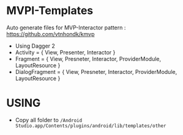 # MVPI-Templates
 Auto generate files for MVP-Interactor pattern : https://github.com/vtnhondk/kmvp
 
- Using Dagger 2
- Activity = { View, Presenter, Interactor }
- Fragment = { View, Presneter, Interactor, ProviderModule, LayoutResource }
- DialogFragment = { View, Presneter, Interactor, ProviderModule, LayoutResource }


# USING

- Copy all folder to ```/Android Studio.app/Contents/plugins/android/lib/templates/other```
